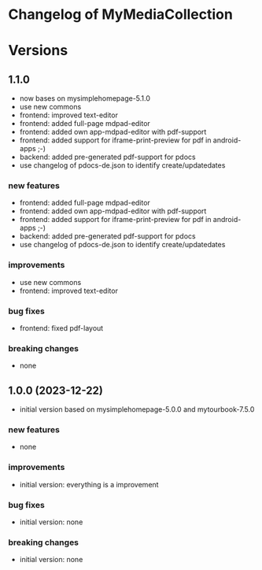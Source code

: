 # Changelog of MyMediaCollection
 
# Versions

## 1.1.0
- now bases on mysimplehomepage-5.1.0
- use new commons
- frontend: improved text-editor
- frontend: added full-page mdpad-editor
- frontend: added own app-mdpad-editor with pdf-support
- frontend: added support for iframe-print-preview for pdf in android-apps ;-)
- backend: added pre-generated pdf-support for pdocs
- use changelog of pdocs-de.json to identify create/updatedates

### new features
- frontend: added full-page mdpad-editor
- frontend: added own app-mdpad-editor with pdf-support
- frontend: added support for iframe-print-preview for pdf in android-apps ;-)
- backend: added pre-generated pdf-support for pdocs
- use changelog of pdocs-de.json to identify create/updatedates

### improvements
- use new commons
- frontend: improved text-editor

### bug fixes
- frontend: fixed pdf-layout

### breaking changes
- none


## 1.0.0 (2023-12-22)
- initial version based on mysimplehomepage-5.0.0 and mytourbook-7.5.0

### new features
- none
 
### improvements
- initial version: everything is a improvement
 
### bug fixes
- initial version: none
 
### breaking changes
- initial version: none
